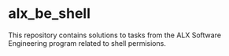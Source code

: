 # alx_be_shell

This repository contains solutions to tasks from the ALX Software Engineering program related to shell permisions.
